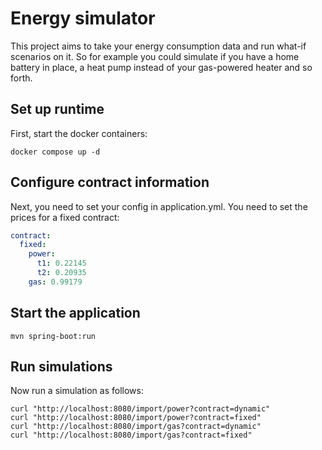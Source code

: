 # Energy simulator
This project aims to take your energy consumption data and run what-if scenarios on it. So for
example you could simulate if you have a home battery in place, a heat pump instead of your
gas-powered heater and so forth.

## Set up runtime
First, start the docker containers:
```
docker compose up -d
```

## Configure contract information
Next, you need to set your config in application.yml. You need to set the prices for a fixed contract:

```yaml
contract:
  fixed:
    power:
      t1: 0.22145
      t2: 0.20935
    gas: 0.99179
```

## Start the application
```
mvn spring-boot:run
```

## Run simulations
Now run a simulation as follows:
```
curl "http://localhost:8080/import/power?contract=dynamic"
curl "http://localhost:8080/import/power?contract=fixed"
curl "http://localhost:8080/import/gas?contract=dynamic"
curl "http://localhost:8080/import/gas?contract=fixed"
```
